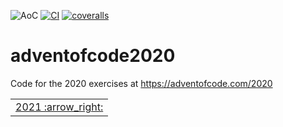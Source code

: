 ![AoC](https://img.shields.io/badge/AoC%20%E2%AD%90-50-yellow)
[![CI](https://github.com/lpenz/adventofcode2020/workflows/CI/badge.svg)](https://github.com/lpenz/adventofcode2020/actions)
[![coveralls](https://coveralls.io/repos/github/lpenz/adventofcode2020/badge.svg?branch=main)](https://coveralls.io/github/lpenz/adventofcode2020?branch=main)


# adventofcode2020

Code for the 2020 exercises at https://adventofcode.com/2020

<table><tr>
<td><a href="https://github.com/lpenz/adventofcode2021">2021 :arrow_right:</td>
</tr></table>
